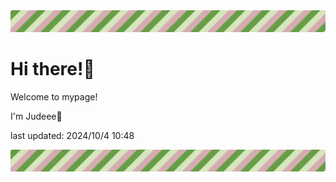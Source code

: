 <!-- Header image -->
<img src="./pokemon/pokemon_37.png" width="1000">

# Hi there!👋

Welcome to mypage!

I'm Judeee🐷

last updated: 2024/10/4 10:48

<!-- Footer image -->
<img src="./pokemon/pokemon_37.png" width="1000">
